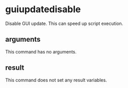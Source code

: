 # guiupdatedisable
Disable GUI update. This can speed up script execution.

## arguments
This command has no arguments.

## result
This command does not set any result variables.
